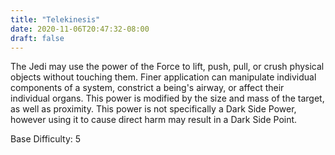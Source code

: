```yaml
---
title: "Telekinesis"
date: 2020-11-06T20:47:32-08:00
draft: false
---
```


The Jedi may use the power of the Force to lift, push, pull, or crush physical objects without touching them. Finer application can manipulate individual components of a system, constrict a being's airway, or affect their individual organs. This power is modified by the size and mass of the target, as well as proximity. This power is not specifically a Dark Side Power, however using it to cause direct harm may result in a Dark Side Point.

Base Difficulty: 5